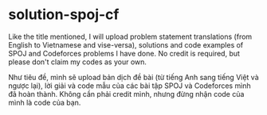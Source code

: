 # solution-spoj-cf

Like the title mentioned, I will upload problem statement translations (from English to Vietnamese and vise-versa), solutions and code examples of SPOJ and Codeforces problems I have done. No credit is required, but please don't claim my codes as your own.

Như tiêu đề, mình sẽ upload bản dịch đề bài (từ tiếng Anh sang tiếng Việt và ngược lại), lời giải và code mẫu của các bài tập SPOJ và Codeforces mình đã hoàn thành. Không cần phải credit mình, nhưng đừng nhận code của mình là code của bạn.

